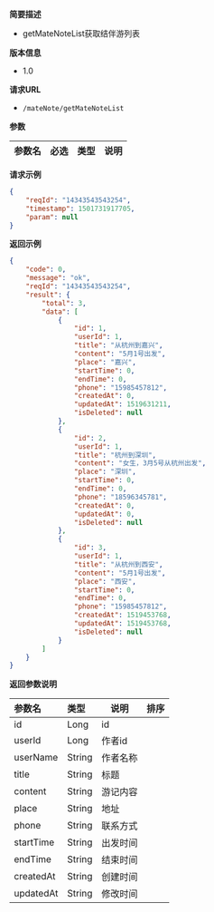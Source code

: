 **简要描述** 
- getMateNoteList获取结伴游列表

**版本信息**
- 1.0

**请求URL** 
- `/mateNote/getMateNoteList `

**参数** 

|参数名|必选|类型|说明|
|:---- |:---   |:---|:----- |


**请求示例**

```JSON
{
	"reqId": "14343543543254",
	"timestamp": 1501731917705,
	"param": null
}
```



 **返回示例**

```JSON
{
    "code": 0,
    "message": "ok",
    "reqId": "14343543543254",
    "result": {
        "total": 3,
        "data": [
            {
                "id": 1,
                "userId": 1,
                "title": "从杭州到嘉兴",
                "content": "5月1号出发",
                "place": "嘉兴",
                "startTime": 0,
                "endTime": 0,
                "phone": "15985457812",
                "createdAt": 0,
                "updatedAt": 1519631211,
                "isDeleted": null
            },
            {
                "id": 2,
                "userId": 1,
                "title": "杭州到深圳",
                "content": "女生，3月5号从杭州出发",
                "place": "深圳",
                "startTime": 0,
                "endTime": 0,
                "phone": "18596345781",
                "createdAt": 0,
                "updatedAt": 0,
                "isDeleted": null
            },
            {
                "id": 3,
                "userId": 1,
                "title": "从杭州到西安",
                "content": "5月1号出发",
                "place": "西安",
                "startTime": 0,
                "endTime": 0,
                "phone": "15985457812",
                "createdAt": 1519453768,
                "updatedAt": 1519453768,
                "isDeleted": null
            }
        ]
    }
}
```



 **返回参数说明** 

|参数名|类型|说明|排序|
|:----- |:-----|-----  |-----  |
|id | Long   |id  | 
|userId  |Long |作者id |
|userName |String |作者名称 |
|title |String |标题 |
|content |String |游记内容 |
|place |String |地址 |
|phone |String |联系方式 |
|startTime |String |出发时间 |
|endTime |String |结束时间 |
|createdAt |String |创建时间 |
|updatedAt |String |修改时间 |
